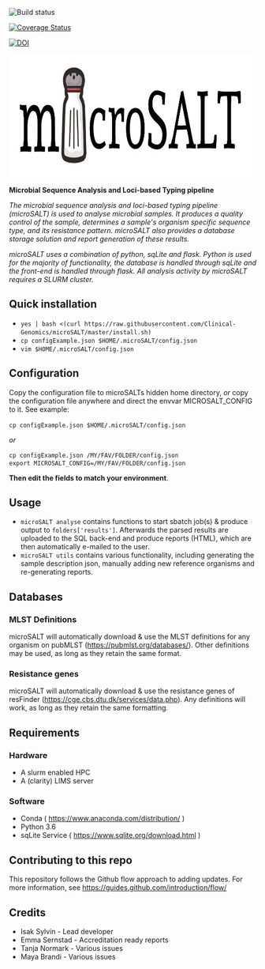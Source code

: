![Build status](https://travis-ci.com/Clinical-Genomics/microSALT.svg?branch=master) 

[![Coverage Status](https://coveralls.io/repos/github/Clinical-Genomics/microSALT/badge.svg?branch=master)](https://coveralls.io/github/Clinical-Genomics/microSALT?branch=master)

[![DOI](https://zenodo.org/badge/DOI/10.5281/zenodo.4026043.svg)](https://doi.org/10.5281/zenodo.4026043)

<p align="center">
  <a href="https://github.com/sylvinite/microSALT">
    <img width="1000" height="250" src="artwork/microsalt.jpg"/>
  </a>
</p>

__Microbial Sequence Analysis and Loci-based Typing pipeline__

_The microbial sequence analysis and loci-based typing pipeline (microSALT) is used to analyse microbial samples.
It produces a quality control of the sample, determines a sample's organism specific sequence type, and its resistance pattern. microSALT also provides a database storage solution and report generation of these results._

_microSALT uses a combination of python, sqLite and flask. Python is used for the majority of functionality, the database is handled through sqLite and the front-end is handled through flask. All analysis activity by microSALT requires a SLURM cluster._

## Quick installation
* `yes | bash <(curl https://raw.githubusercontent.com/Clinical-Genomics/microSALT/master/install.sh)`
* `cp configExample.json $HOME/.microSALT/config.json`
* `vim $HOME/.microSALT/config.json`

## Configuration
Copy the configuration file to microSALTs hidden home directory, _or_ copy the configuration file anywhere and direct the envvar MICROSALT_CONFIG to it. See example: 

`cp configExample.json $HOME/.microSALT/config.json`

_or_
```
cp configExample.json /MY/FAV/FOLDER/config.json
export MICROSALT_CONFIG=/MY/FAV/FOLDER/config.json
```

__Then edit the fields to match your environment__.

## Usage
* `microSALT analyse` contains functions to start sbatch job(s) & produce output to `folders['results']`. Afterwards the parsed results  are uploaded to the SQL back-end and produce reports (HTML), which are then automatically e-mailed to the user.
* `microSALT utils` contains various functionality, including generating the sample description json, manually adding new reference organisms and re-generating reports.

## Databases
### MLST Definitions
microSALT will automatically download & use the MLST definitions for any organism on pubMLST (https://pubmlst.org/databases/).
Other definitions may be used, as long as they retain the same format. 

### Resistance genes
microSALT will automatically download & use the resistance genes of resFinder (https://cge.cbs.dtu.dk/services/data.php).
Any definitions will work, as long as they retain the same formatting.

## Requirements
### Hardware
* A slurm enabled HPC
* A (clarity) LIMS server


### Software
* Conda ( https://www.anaconda.com/distribution/ )
* Python 3.6
* sqLite Service ( https://www.sqlite.org/download.html )

## Contributing to this repo
This repository follows the Github flow approach to adding updates.
For more information, see https://guides.github.com/introduction/flow/

## Credits
* Isak Sylvin - Lead developer
* Emma Sernstad - Accreditation ready reports
* Tanja Normark - Various issues
* Maya Brandi - Various issues
